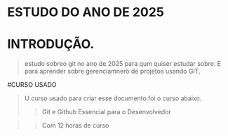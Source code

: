 # ESTUDO DO ANO DE 2025
# INTRODUÇÃO. 
> estudo sobreo git no ano de 2025 para qum quiser estudar sobre. E para aprender sobre gerenciamnero de projetos usando GIT.

#CURSO USADO 
> U curso usado para criar esse documento foi o curso abaixo.
>>  Git e Github Essencial para o Desenvolvedor

>>  Com 12 horas de curso

